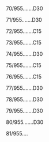 70/955.......D30 


71/955.......D30 


72/955.......C15 


73/955.......C15 


74/955.......D30 


75/955.......C15 


76/955.......C15 


77/955.......D30 


78/955.......D30 


79/955.......D30 


80/955.......D30 


81/955.... 

